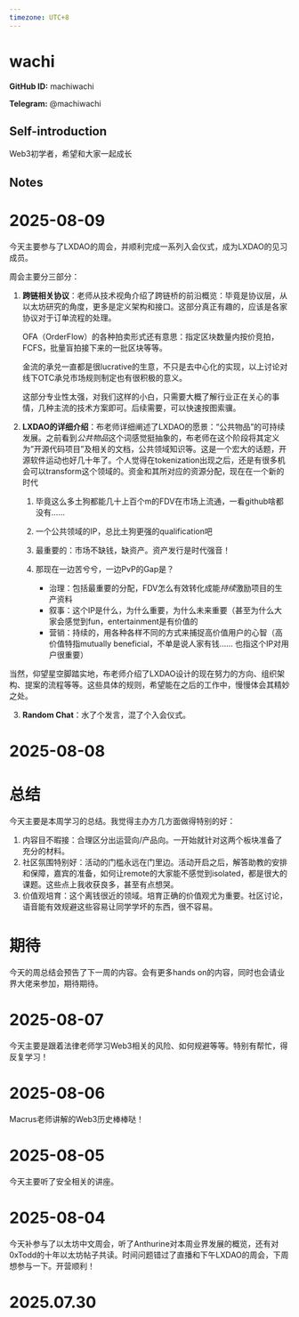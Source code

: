 ```yaml
---
timezone: UTC+8
---
```


# wachi

**GitHub ID:** machiwachi

**Telegram:** @machiwachi

## Self-introduction

Web3初学者，希望和大家一起成长

## Notes

<!-- Content_START -->
# 2025-08-09

今天主要参与了LXDAO的周会，并顺利完成一系列入会仪式，成为LXDAO的见习成员。

周会主要分三部分：
1. **跨链相关协议**：老师从技术视角介绍了跨链桥的前沿概览：毕竟是协议层，从以太坊研究的角度，更多是定义架构和接口。这部分真正有趣的，应该是各家协议对于订单流程的处理。

    OFA（OrderFlow）的各种拍卖形式还有意思：指定区块数量内按价竞拍，FCFS，批量盲拍接下来的一批区块等等。

    金流的承兑一直都是很lucrative的生意，不只是去中心化的实现，以上讨论对线下OTC承兑市场规则制定也有很积极的意义。

    这部分专业性太强，对我们这样的小白，只需要大概了解行业正在关心的事情，几种主流的技术方案即可。后续需要，可以快速按图索骥。
2. **LXDAO的详细介绍**：布老师详细阐述了LXDAO的愿景：“公共物品”的可持续发展。之前看到*公共物品*这个词感觉挺抽象的，布老师在这个阶段将其定义为”开源代码项目”及相关的文档，公共领域知识等。这是一个宏大的话题，开源软件运动也好几十年了。个人觉得在tokenization出现之后，还是有很多机会可以transform这个领域的。资金和其所对应的资源分配，现在在一个新的时代

    1. 毕竟这么多土狗都能几十上百个m的FDV在市场上流通，一看github啥都没有…… 
    2. 一个公共领域的IP，总比土狗更强的qualification吧
    3. 最重要的：市场不缺钱，缺资产。资产发行是时代强音！
    4. 那现在一边苦兮兮，一边PvP的Gap是？

         - 治理：包括最重要的分配，FDV怎么有效转化成能*持续*激励项目的生产资料
        - 叙事：这个IP是什么，为什么重要，为什么未来重要（甚至为什么大家会感觉到fun，entertainment是有价值的
         - 营销：持续的，用各种各样不同的方式来捕捉高价值用户的心智（高价值特指mutually beneficial，不单是说人家有钱…… 也指这个IP对用户很重要）

当然，仰望星空脚踏实地，布老师介绍了LXDAO设计的现在努力的方向、组织架构、提案的流程等等。这些具体的规则，希望能在之后的工作中，慢慢体会其精妙之处。

3. **Random Chat**：水了个发言，混了个入会仪式。

# 2025-08-08

# 总结
今天主要是本周学习的总结。我觉得主办方几方面做得特别的好：
1. 内容目不暇接：合理区分出运营向/产品向。一开始就针对这两个板块准备了充分的材料。
2. 社区氛围特别好：活动的门槛永远在门里边。活动开启之后，解答助教的安排和保障，嘉宾的准备，如何让remote的大家能不感觉到isolated，都是很大的课题。这些点上我收获良多，甚至有点想哭。
3. 价值观培育：这个离钱很近的领域。培育正确的价值观尤为重要。社区讨论，语音能有效规避这些容易让同学学坏的东西，很不容易。

# 期待
今天的周总结会预告了下一周的内容。会有更多hands on的内容，同时也会请业界大佬来参加，期待期待。

# 2025-08-07

今天主要是跟着法律老师学习Web3相关的风险、如何规避等等。特别有帮忙，得反复学习！

# 2025-08-06

Macrus老师讲解的Web3历史棒棒哒！

# 2025-08-05

今天主要听了安全相关的讲座。

# 2025-08-04

今天补参与了以太坊中文周会，听了Anthurine对本周业界发展的概览，还有对0xTodd的十年以太坊帖子共读。时间问题错过了直播和下午LXDAO的周会，下周想参与一下。开营顺利！


# 2025.07.30


<!-- Content_END -->
